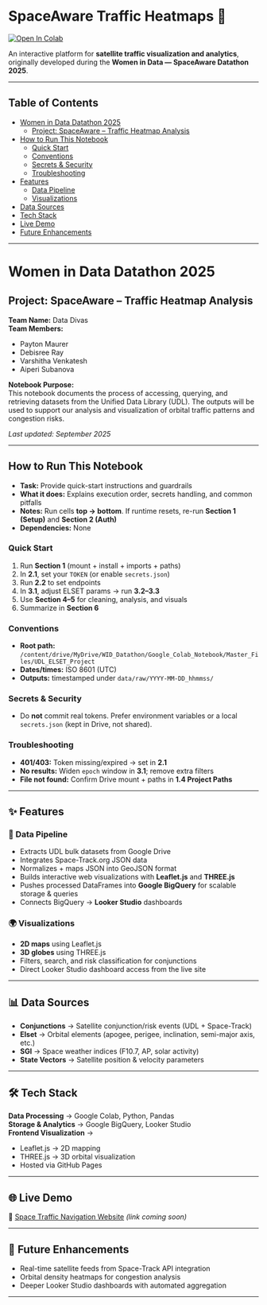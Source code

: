 # SpaceAware Traffic Heatmaps 🚀  

[![Open In Colab](https://colab.research.google.com/assets/colab-badge.svg)](https://colab.research.google.com/github/paytonmaurer/spaceaware-traffic-heatmaps/blob/main/notebooks/spaceaware_traffic_heatmaps.ipynb)

An interactive platform for **satellite traffic visualization and analytics**, originally developed during the **Women in Data — SpaceAware Datathon 2025**.  

---

## Table of Contents
- [Women in Data Datathon 2025](#women-in-data-datathon-2025)
  - [Project: SpaceAware – Traffic Heatmap Analysis](#project-spaceaware--traffic-heatmap-analysis)
- [How to Run This Notebook](#how-to-run-this-notebook)
  - [Quick Start](#quick-start)
  - [Conventions](#conventions)
  - [Secrets & Security](#secrets--security)
  - [Troubleshooting](#troubleshooting)
- [Features](#-features)
  - [Data Pipeline](#-data-pipeline)
  - [Visualizations](#-visualizations)
- [Data Sources](#-data-sources)
- [Tech Stack](#-tech-stack)
- [Live Demo](#-live-demo)
- [Future Enhancements](#-future-enhancements)

---

# Women in Data Datathon 2025  
## Project: SpaceAware – Traffic Heatmap Analysis  

**Team Name:** Data Divas  
**Team Members:**  
- Payton Maurer  
- Debisree Ray  
- Varshitha Venkatesh  
- Aiperi Subanova  

**Notebook Purpose:**  
This notebook documents the process of accessing, querying, and retrieving datasets from the Unified Data Library (UDL). The outputs will be used to support our analysis and visualization of orbital traffic patterns and congestion risks.  

_Last updated: September 2025_  

---

## How to Run This Notebook  

* **Task:** Provide quick-start instructions and guardrails  
* **What it does:** Explains execution order, secrets handling, and common pitfalls  
* **Notes:** Run cells **top → bottom**. If runtime resets, re-run **Section 1 (Setup)** and **Section 2 (Auth)**  
* **Dependencies:** None  

### Quick Start  
1. Run **Section 1** (mount + install + imports + paths)  
2. In **2.1**, set your `TOKEN` (or enable `secrets.json`)  
3. Run **2.2** to set endpoints  
4. In **3.1**, adjust ELSET params → run **3.2–3.3**  
5. Use **Section 4–5** for cleaning, analysis, and visuals  
6. Summarize in **Section 6**  

### Conventions  
- **Root path:** `/content/drive/MyDrive/WID_Datathon/Google_Colab_Notebook/Master_Files/UDL_ELSET_Project`  
- **Dates/times:** ISO 8601 (UTC)  
- **Outputs:** timestamped under `data/raw/YYYY-MM-DD_hhmmss/`  

### Secrets & Security  
- Do **not** commit real tokens. Prefer environment variables or a local `secrets.json` (kept in Drive, not shared).  

### Troubleshooting  
- **401/403:** Token missing/expired → set in **2.1**  
- **No results:** Widen `epoch` window in **3.1**; remove extra filters  
- **File not found:** Confirm Drive mount + paths in **1.4 Project Paths**  

---

## ✨ Features  

### 🔄 Data Pipeline  
- Extracts UDL bulk datasets from Google Drive  
- Integrates Space-Track.org JSON data  
- Normalizes + maps JSON into GeoJSON format  
- Builds interactive web visualizations with **Leaflet.js** and **THREE.js**  
- Pushes processed DataFrames into **Google BigQuery** for scalable storage & queries  
- Connects BigQuery → **Looker Studio** dashboards  

### 🌍 Visualizations  
- **2D maps** using Leaflet.js  
- **3D globes** using THREE.js  
- Filters, search, and risk classification for conjunctions  
- Direct Looker Studio dashboard access from the live site  

---

## 📊 Data Sources  
- **Conjunctions** → Satellite conjunction/risk events (UDL + Space-Track)  
- **Elset** → Orbital elements (apogee, perigee, inclination, semi-major axis, etc.)  
- **SGI** → Space weather indices (F10.7, AP, solar activity)  
- **State Vectors** → Satellite position & velocity parameters  

---

## 🛠 Tech Stack  
**Data Processing** → Google Colab, Python, Pandas  
**Storage & Analytics** → Google BigQuery, Looker Studio  
**Frontend Visualization** →  
- Leaflet.js → 2D mapping  
- THREE.js → 3D orbital visualization  
- Hosted via GitHub Pages  

---

## 🌐 Live Demo  
🔗 [Space Traffic Navigation Website](#) *(link coming soon)*  

---

## 📌 Future Enhancements  
- Real-time satellite feeds from Space-Track API integration  
- Orbital density heatmaps for congestion analysis  
- Deeper Looker Studio dashboards with automated aggregation  

---
